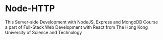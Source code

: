 # Node-HTTP
This Server-side Development with NodeJS, Express and MongoDB Course a part of Full-Stack Web Development with React from The Hong Kong University of Science and Technology 